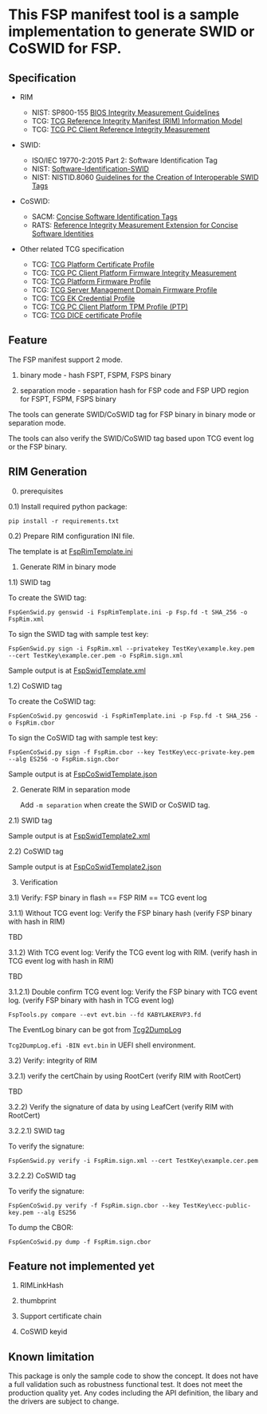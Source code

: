 # This FSP manifest tool is a sample implementation to generate SWID or CoSWID for FSP.

## Specification

   * RIM
     * NIST: SP800-155 [BIOS Integrity Measurement Guidelines](https://csrc.nist.gov/CSRC/media/Publications/sp/800-155/draft/documents/draft-SP800-155_Dec2011.pdf)
     * TCG: [TCG Reference Integrity Manifest (RIM) Information Model](https://trustedcomputinggroup.org/wp-content/uploads/TCG_RIM_Model_v1-r13_2feb20.pdf)
     * TCG: [TCG PC Client Reference Integrity Measurement](https://trustedcomputinggroup.org/wp-content/uploads/TCG_PC_Client_RIM_r0p15_15june2020.pdf)

   * SWID:
     * ISO/IEC 19770-2:2015 Part 2: Software Identification Tag
     * NIST: [Software-Identification-SWID](https://csrc.nist.gov/projects/Software-Identification-SWID)
     * NIST: NISTID.8060 [Guidelines for the Creation of Interoperable SWID Tags](https://csrc.nist.gov/publications/detail/nistir/8060/final)

   * CoSWID:
     * SACM: [Concise Software Identification Tags](https://datatracker.ietf.org/doc/draft-ietf-sacm-coswid/)
     * RATS: [Reference Integrity Measurement Extension for Concise Software Identities](https://datatracker.ietf.org/doc/draft-birkholz-rats-coswid-rim/)

   * Other related TCG specification
     * TCG: [TCG Platform Certificate Profile](https://trustedcomputinggroup.org/resource/tcg-platform-certificate-profile/)
     * TCG: [TCG PC Client Platform Firmware Integrity Measurement](https://trustedcomputinggroup.org/wp-content/uploads/TCG_PC_Client-FIM_v1r24_3feb20.pdf)
     * TCG: [TCG Platform Firmware Profile](https://trustedcomputinggroup.org/resource/pc-client-specific-platform-firmware-profile-specification/)
     * TCG: [TCG Server Management Domain Firmware Profile](https://trustedcomputinggroup.org/wp-content/uploads/TCG_ServerManagementDomainFirmwareProfile_v1p00_11aug2020.pdf)
     * TCG: [TCG EK Credential Profile](https://trustedcomputinggroup.org/resource/tcg-ek-credential-profile-for-tpm-family-2-0/)
     * TCG: [TCG PC Client Platform TPM Profile (PTP)](https://trustedcomputinggroup.org/resource/pc-client-platform-tpm-profile-ptp-specification/)
     * TCG: [TCG DICE certificate Profile](https://trustedcomputinggroup.org/wp-content/uploads/DICE-Certificate-Profiles-r01_3june2020-1.pdf)

## Feature

The FSP manifest support 2 mode.

1) binary mode - hash FSPT, FSPM, FSPS binary

2) separation mode - separation hash for FSP code and FSP UPD region for FSPT, FSPM, FSPS binary

The tools can generate SWID/CoSWID tag for FSP binary in binary mode or separation mode.

The tools can also verify the SWID/CoSWID tag based upon TCG event log or the FSP binary.

## RIM Generation

0) prerequisites

0.1) Install required python package:

   `pip install -r requirements.txt`

0.2) Prepare RIM configuration INI file.

   The template is at [FspRimTemplate.ini](https://github.com/jyao1/FSP/blob/FspAttestation/Tools/FspRimTemplate.ini)

1) Generate RIM in binary mode

1.1) SWID tag

   To create the SWID tag:

   `FspGenSwid.py genswid -i FspRimTemplate.ini -p Fsp.fd -t SHA_256 -o FspRim.xml`

   To sign the SWID tag with sample test key:

   `FspGenSwid.py sign -i FspRim.xml --privatekey TestKey\example.key.pem --cert TestKey\example.cer.pem -o FspRim.sign.xml`

   Sample output is at [FspSwidTemplate.xml](https://github.com/jyao1/FSP/blob/FspAttestation/Tools/FspSwidTemplate.xml)

1.2) CoSWID tag

   To create the CoSWID tag:

   `FspGenCoSwid.py gencoswid -i FspRimTemplate.ini -p Fsp.fd -t SHA_256 -o FspRim.cbor`

   To sign the CoSWID tag with sample test key:

   `FspGenCoSwid.py sign -f FspRim.cbor --key TestKey\ecc-private-key.pem --alg ES256 -o FspRim.sign.cbor`

   Sample output is at [FspCoSwidTemplate.json](https://github.com/jyao1/FSP/blob/FspAttestation/Tools/FspCoSwidTemplate.json)

2) Generate RIM in separation mode

   Add `-m separation` when create the SWID or CoSWID tag.

2.1) SWID tag

   Sample output is at [FspSwidTemplate2.xml](https://github.com/jyao1/FSP/blob/FspAttestation/Tools/FspSwidTemplate2.xml)

2.2) CoSWID tag

   Sample output is at [FspCoSwidTemplate2.json](https://github.com/jyao1/FSP/blob/FspAttestation/Tools/FspCoSwidTemplate2.json)

3) Verification

3.1) Verify: FSP binary in flash == FSP RIM == TCG event log

3.1.1) Without TCG event log:
   Verify the FSP binary hash (verify FSP binary with hash in RIM)

   TBD

3.1.2) With TCG event log:
   Verify the TCG event log with RIM. (verify hash in TCG event log with hash in RIM)

   TBD

3.1.2.1) Double confirm TCG event log:
   Verify the FSP binary with TCG event log. (verify FSP binary with hash in TCG event log)

   `FspTools.py compare --evt evt.bin --fd KABYLAKERVP3.fd`

   The EventLog binary can be got from [Tcg2DumpLog](https://github.com/jyao1/EdkiiShellTool/tree/master/EdkiiShellToolPkg/Tcg2DumpLog)

   `Tcg2DumpLog.efi -BIN evt.bin` in UEFI shell environment.

3.2) Verify: integrity of RIM

3.2.1) verify the certChain by using RootCert (verify RIM with RootCert)

   TBD

3.2.2) Verify the signature of data by using LeafCert (verify RIM with RootCert)

3.2.2.1) SWID tag

   To verify the signature:

   `FspGenSwid.py verify -i FspRim.sign.xml --cert TestKey\example.cer.pem`

3.2.2.2) CoSWID tag

   To verify the signature:

   `FspGenCoSwid.py verify -f FspRim.sign.cbor --key TestKey\ecc-public-key.pem --alg ES256`

   To dump the CBOR:

   `FspGenCoSwid.py dump -f FspRim.sign.cbor`

## Feature not implemented yet

1) RIMLinkHash

2) thumbprint

3) Support certificate chain

4) CoSWID keyid

## Known limitation
This package is only the sample code to show the concept.
It does not have a full validation such as robustness functional test. It does not meet the production quality yet.
Any codes including the API definition, the libary and the drivers are subject to change.


